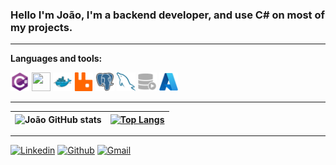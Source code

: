 ### Hello I'm João, I'm a backend developer, and use C# on most of my projects.

<hr class="rounded" >

**Languages and tools:**

<div>
  <img aling="center" width="30" height="30" src="https://github.com/devicons/devicon/blob/master/icons/csharp/csharp-original.svg">
  <img aling="center" width="30" height="30" src="https://user-images.githubusercontent.com/90349332/142704901-1d3ca9b3-2011-4195-88b6-4c1cbc09f47e.png">
  <img aling="center" width="30" height="30" src="https://github.com/devicons/devicon/blob/master/icons/docker/docker-original.svg">
  <img aling="center" width="30" height="30" src="https://github.com/devicons/devicon/blob/master/icons/rabbitmq/rabbitmq-original.svg">
  <img aling="center" width="30" height="30" src="https://github.com/devicons/devicon/blob/master/icons/postgresql/postgresql-original.svg">
  <img aling="center" width="30" height="30" src="https://github.com/devicons/devicon/blob/master/icons/mysql/mysql-original.svg">
  <img aling="center" width="30" height="30" src="https://github.com/devicons/devicon/blob/master/icons/sqldeveloper/sqldeveloper-plain.svg">
  <img aling="center" width="30" height="30" src="https://github.com/devicons/devicon/blob/master/icons/azure/azure-original.svg">
</div>

<hr class="rounded" >

![João GitHub stats](https://github-readme-stats.vercel.app/api?username=joaosouzaaa&show_icons=true&theme=tokyonight)   |  [![Top Langs](https://github-readme-stats.vercel.app/api/top-langs/?username=joaosouzaaa&layout=compact&theme=tokyonight)](https://github.com/anuraghazra/github-readme-stats)
:-------------------------:|:-------------------------:

<hr class="rounded" >

[![Linkedin](https://img.shields.io/badge/LinkedIn-0077B5?style=for-the-badge&logo=linkedin&logoColor=white)](https://www.linkedin.com/in/joaosouzza/)
[![Github](https://img.shields.io/badge/GitHub-100000?style=for-the-badge&logo=github&logoColor=white)](https://github.com/joaosouzaaa)
[![Gmail](https://img.shields.io/badge/Gmail-D14836?style=for-the-badge&logo=gmail&logoColor=white)](mailto:joaoasouza982@gmail.com)
